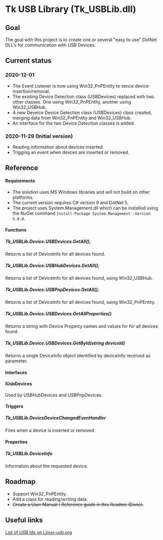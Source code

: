 # Tk USB Library (Tk_USBLib.dll)

## Goal
The goal with this project is to create one or several "easy to use" DotNet DLL's for communication with USB Devices. 


## Current status

### 2020-12-01
- The Event Listener is now using Win32_PnPEntity to sence device insertion/removal.
- The existing Device Detection class (USBDevices) replaced with two other classes. One using Win32_PnPEntity, another using Win32_USBHub.
- A new Deveice Device Detection class (USBDevices)  class created, merging data from Win32_PnPEntity and Win32_USBHub.
- An interface for the two Device Detection classes is added. 

### 2020-11-29 (Initial version)
- Reading information about devices inserted. 
- Trigging an event when devces are inserted or removed.

## Reference
#### Requirements
- The solution uses MS Windows libraries and will not build on other platforms.
- The current version requires C# version 9 and DotNet 5.
- The project uses System.Management.dll which can be installed using the NuGet command `Install-Package System.Management -Version 5.0.0`.

#### Functions

##### Tk_USBLib.Device.USBDevices.GetAll();
Returns a list of DeviceInfo for all devices found.

##### Tk_USBLib.Device.USBHubDevices.GetAll();
Returns a list of DeviceInfo for all devices found, using Win32_USBHub.

##### Tk_USBLib.Device.USBPnpDevices.GetAll();
Returns a list of DeviceInfo for all devices found, using Win32_PnPEntity.

##### Tk_USBLib.Device.USBDevices.GetAllProperties()
Returns a string with Device Property names and values for for all devices found.

##### Tk_USBLib.Device.USBDevices.GetById(string deviceId)
Returns a single DeviceInfo object identified by deviceInfo received as parameter.

#### Interfaces
#### IUsbDevices
Used by USBHubDevices and USBPnpDevices.

#### Triggers
##### Tk_USBLib.DeviceDeviceChangedEvenHandler
Fires when a device is inserted or removed.

#### Properties
##### Tk_USBLib.DeviceInfo
Information about the requested device.

## Roadmap
- Support Win32_PnPEntity. 
- Add a class for reading/writing data.
- ~~Create a User Manual / Reference guide in this Readme (Done).~~

## Useful links
[List of USB Ids on Linux-usb.org](http://www.linux-usb.org/usb.ids)
